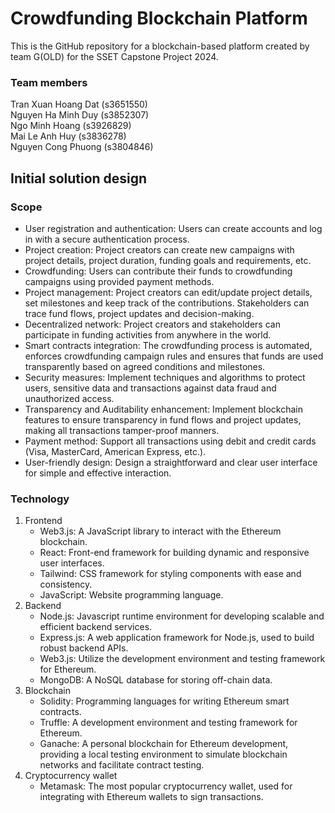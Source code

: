# Crowdfunding Blockchain Platform    
This is the GitHub repository for a blockchain-based platform created by team G(OLD) for the SSET Capstone Project 2024.    

### Team members
Tran Xuan Hoang Dat (s3651550)      
Nguyen Ha Minh Duy (s3852307)      
Ngo Minh Hoang (s3926829)    
Mai Le Anh Huy (s3836278)    
Nguyen Cong Phuong (s3804846)    

## Initial solution design
### Scope 

- User registration and authentication: Users can create accounts and log in with a secure authentication process.  
- Project creation: Project creators can create new campaigns with project details, project duration, funding goals and requirements, etc.   
- Crowdfunding: Users can contribute their funds to crowdfunding campaigns using provided payment methods.  
- Project management: Project creators can edit/update project details, set milestones and keep track of the contributions. Stakeholders can trace fund flows, project updates and decision-making.  
- Decentralized network: Project creators and stakeholders can participate in funding activities from anywhere in the world.  
- Smart contracts integration: The crowdfunding process is automated, enforces crowdfunding campaign rules and ensures that funds are used transparently based on agreed conditions and milestones.  
- Security measures: Implement techniques and algorithms to protect users, sensitive data and transactions against data fraud and unauthorized access.    
- Transparency and Auditability enhancement: Implement blockchain features to ensure transparency in fund flows and project updates, making all transactions tamper-proof manners.  
- Payment method: Support all transactions using debit and credit cards (Visa, MasterCard, American Express, etc.).    
- User-friendly design: Design a straightforward and clear user interface for simple and effective interaction.     

### Technology   
1. Frontend    
   - Web3.js: A JavaScript library to interact with the Ethereum blockchain.   
   - React: Front-end framework for building dynamic and responsive user interfaces.  
   - Tailwind: CSS framework for styling components with ease and consistency.  
   - JavaScript: Website programming language.  
2. Backend  
   - Node.js: Javascript runtime environment for developing scalable and efficient backend services.  
   - Express.js: A web application framework for Node.js, used to build robust backend APIs.  
   - Web3.js: Utilize the development environment and testing framework for Ethereum.  
   - MongoDB: A NoSQL database for storing off-chain data.  
3. Blockchain  
   - Solidity: Programming languages for writing Ethereum smart contracts.  
   - Truffle:  A development environment and testing framework for Ethereum.  
   - Ganache: A personal blockchain for Ethereum development, providing a local testing environment to simulate blockchain networks and facilitate contract testing.  
4. Cryptocurrency wallet    
   - Metamask: The most popular cryptocurrency wallet, used for integrating with Ethereum wallets to sign transactions.  
